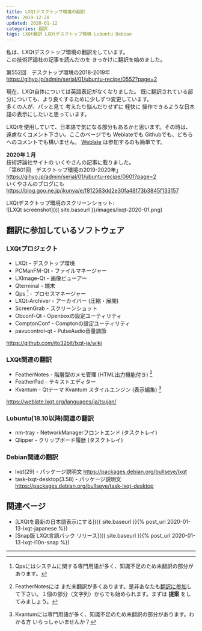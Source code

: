 ```yaml
---
title: LXQtデスクトップ環境の翻訳
date: 2019-12-28
updated: 2020-01-12
categories: 翻訳
tags: LXQt翻訳 LXQtデスクトップ環境 Lubuntu Debian
---
```


私は、LXQtデスクトップ環境の翻訳をしています。  
この技術評論社の記事を読んだのを きっかけに翻訳を始めました。

第552回　デスクトップ環境の2018-2019年  
<https://gihyo.jp/admin/serial/01/ubuntu-recipe/0552?page=2>

現在、LXQt自体については英語表記がなくなりました。
既に翻訳されている部分についても、より良くするために少しずつ変更しています。  
多くの人が、パッと見て 考えたり悩んだりせずに 軽快に 操作できるような日本語の表示にしたいと思っています。

LXQtを使用していて、日本語で気になる部分もあるかと思います。その時は、遠慮なくコメント下さい。ここのページでも Weblateでも Githubでも、どちらへのコメントでも構いません。
[Weblate](https://weblate.lxqt.org/engage/lxqt/) は参加するのも簡単です。

**2020年１月**  
技術評論社サイトの いくやさんの記事に載りました。  
「第601回　デスクトップ環境の2019-2020年」 <https://gihyo.jp/admin/serial/01/ubuntu-recipe/0601?page=2>  
いくやさんのブログにも <https://blog.goo.ne.jp/ikunya/e/f812563dd2e30fa48f73b3845f133157>  

LXQtデスクトップ環境のスクリーンショット:  
![LXQt screenshot]({{ site.baseurl }}/images/lxqt-2020-01.png)

## 翻訳に参加しているソフトウェア

### LXQtプロジェクト
- LXQt - デスクトップ環境
- PCManFM-Qt - ファイルマネージャー
- LXImage-Qt - 画像ビューアー
- Qterminal - 端末
- Qps [^qps] - プロセスマネージャー
- LXQt-Archiver - アーカイバー (圧縮・展開)
- ScreenGrab - スクリーンショット
- Obconf-Qt - Openboxの設定ユーティリティ
- ComptonConf - Comptonの設定ユーティリティ
- pavucontrol-qt - PulseAudio音量調節

<https://github.com/ito32bit/lxqt-ja/wiki>  

[^qps]: Qpsにはシステムに関する専門用語が多く、知識不足のため未翻訳の部分があります。

### LXQt関連の翻訳
- FeatherNotes - 階層型のメモ管理 (HTML出力機能付き)  [^n]
- FeatherPad - テキストエディター
- Kvantum - Qtテーマ Kvantum スタイルエンジン (表示編集)  [^k]

<https://weblate.lxqt.org/languages/ja/tsujan/>

[^n]: FeatherNotesには まだ未翻訳が多くあります。是非あなたも[翻訳に参加](https://weblate.lxqt.org/projects/tsujan/feathernotes/ja/)して下さい。１個の部分（文字列）からでも始められます。まずは **提案** をしてみましょう。

[^k]: Kvantumには専門用語が多く、知識不足のため未翻訳の部分があります。わかる方 いらっしゃいませんか？

### Lubuntu(18.10以降)関連の翻訳
- nm-tray - NetworkManagerフロントエンド (タスクトレイ)
- Qlipper - クリップボード履歴 (タスクトレイ)

### Debian関連の翻訳
- lxqt(29) - パッケージ説明文  <https://packages.debian.org/bullseye/lxqt>
- task-lxqt-desktop(3.58) - パッケージ説明文 <https://packages.debian.org/bullseye/task-lxqt-desktop>

## 関連ページ

- [LXQtを最新の日本語表示にする]({{ site.baseurl }}{% post_url 2020-01-13-lxqt-japanese %})
- [Snap版 LXQt言語パック リリース]({{ site.baseurl }}{% post_url 2020-01-13-lxqt-l10n-snap %})

***
